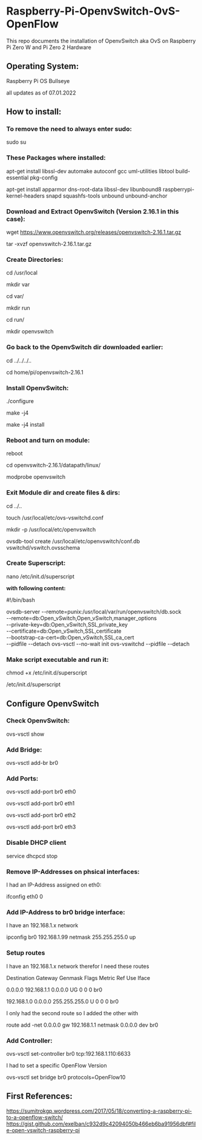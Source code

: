 # Raspberry-Pi-OpenvSwitch-OvS-OpenFlow
This repo documents the installation of OpenvSwitch aka OvS on Raspberry Pi Zero W and Pi Zero 2 Hardware

## Operating System:
Raspberry Pi OS Bullseye

all updates as of 07.01.2022

## How to install:

### To remove the need to always enter sudo:
sudo su

### These Packages where installed:
apt-get install libssl-dev automake autoconf gcc uml-utilities libtool build-essential pkg-config

apt-get install apparmor dns-root-data libssl-dev libunbound8 raspberrypi-kernel-headers snapd squashfs-tools unbound unbound-anchor

### Download and Extract OpenvSwitch (Version 2.16.1 in this case):
wget https://www.openvswitch.org/releases/openvswitch-2.16.1.tar.gz

tar -xvzf openvswitch-2.16.1.tar.gz

### Create Directories:
cd /usr/local

mkdir var

cd var/

mkdir run

cd run/

mkdir openvswitch

### Go back to the OpenvSwitch dir downloaded earlier:
cd ../../../..

cd home/pi/openvswitch-2.16.1

### Install OpenvSwitch:
./configure

make -j4

make -j4 install

### Reboot and turn on module:
reboot

cd openvswitch-2.16.1/datapath/linux/

modprobe openvswitch

### Exit Module dir and create files & dirs:
cd ../..

touch /usr/local/etc/ovs-vswitchd.conf

mkdir -p /usr/local/etc/openvswitch

ovsdb-tool create /usr/local/etc/openvswitch/conf.db vswitchd/vswitch.ovsschema

### Create Superscript:
nano /etc/init.d/superscript

**with following content:**

#!/bin/bash

ovsdb-server    --remote=punix:/usr/local/var/run/openvswitch/db.sock \
                --remote=db:Open_vSwitch,Open_vSwitch,manager_options \
                --private-key=db:Open_vSwitch,SSL,private_key \
                --certificate=db:Open_vSwitch,SSL,certificate \
                --bootstrap-ca-cert=db:Open_vSwitch,SSL,ca_cert \
                --pidfile --detach
ovs-vsctl --no-wait init
ovs-vswitchd --pidfile --detach

### Make script executable and run it:
chmod +x /etc/init.d/superscript

/etc/init.d/superscript

## Configure OpenvSwitch

### Check OpenvSwitch:
ovs-vsctl show

### Add Bridge:
ovs-vsctl add-br br0

### Add Ports:
ovs-vsctl add-port br0 eth0

ovs-vsctl add-port br0 eth1

ovs-vsctl add-port br0 eth2

ovs-vsctl add-port br0 eth3

### Disable DHCP client
service dhcpcd stop

### Remove IP-Addresses on phsical interfaces:
I had an IP-Address assigned on eth0:

ifconfig eth0 0

### Add IP-Address to br0 bridge interface:
I have an 192.168.1.x network

ipconfig br0 192.168.1.99 netmask 255.255.255.0 up

### Setup routes
I have an 192.168.1.x network therefor I need these routes

Destination     Gateway         Genmask         Flags Metric Ref    Use Iface

0.0.0.0         192.168.1.1     0.0.0.0         UG    0      0        0 br0

192.168.1.0     0.0.0.0         255.255.255.0   U     0      0        0 br0


I only had the second route so I added the other with

route add -net 0.0.0.0 gw 192.168.1.1 netmask 0.0.0.0 dev br0

### Add Controller:
ovs-vsctl set-controller br0 tcp:192.168.1.110:6633

I had to set a specific OpenFlow Version

ovs-vsctl set bridge br0 protocols=OpenFlow10


## First References:

https://sumitrokgp.wordpress.com/2017/05/18/converting-a-raspberry-pi-to-a-openflow-switch/
https://gist.github.com/exelban/c932d9c42094050b466eb6ba91956dbf#file-open-vswitch-raspberry-pi
